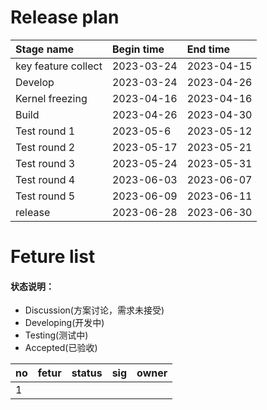# Release plan
|Stage name|Begin time|End time|
|:----------|:---------|:-------|
|key feature collect|2023-03-24|2023-04-15|
|Develop|2023-03-24|2023-04-26|
|Kernel freezing|2023-04-16|2023-04-16|
|Build|2023-04-26|2023-04-30|
|Test round 1|2023-05-6|2023-05-12|
|Test round 2|2023-05-17|2023-05-21|
|Test round 3|2023-05-24|2023-05-31|
|Test round 4|2023-06-03|2023-06-07|
|Test round 5|2023-06-09|2023-06-11|
|release|2023-06-28|2023-06-30|

# Feture list
#### 状态说明：
- Discussion(方案讨论，需求未接受)
- Developing(开发中)
- Testing(测试中)
- Accepted(已验收)

|no|fetur|status|sig|owner|
|:----|:---|:---|:--|:----|
|1||||